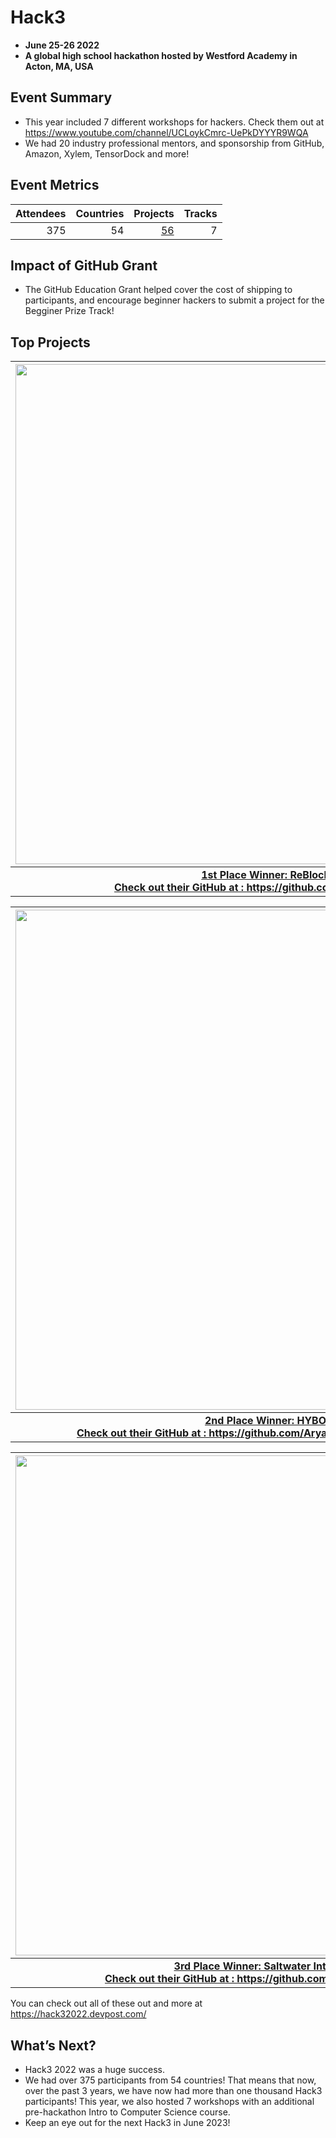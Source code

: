 # Hack3
> 
 - **June 25-26 2022** 
 - **A global high school hackathon hosted by Westford Academy in Acton, MA, USA**

## Event Summary

- This year included 7 different workshops for hackers. Check them out at https://www.youtube.com/channel/UCLoykCmrc-UePkDYYYR9WQA <br> 
- We had 20 industry professional mentors, and sponsorship from GitHub, Amazon, Xylem, TensorDock and more!

## Event Metrics 

| Attendees | Countries| Projects | Tracks |
|---------------:|--------------:|------------:|------------:|
|375|54|[56](https://hack32022.devpost.com/)|7|

## Impact of GitHub Grant
- The GitHub Education Grant helped cover the cost of shipping to participants, and encourage beginner hackers to submit a project for the Begginer Prize Track!<br> 

## Top Projects
| <img src="https://hack3.co/assets/2022winners/reBlock.png" width="800" height="auto"> |
|:--:|
| <b><u> 1st Place Winner: ReBlock <br> Check out their GitHub at : https://github.com/MonliH/reBlock</b></u>|

| <img src="https://hack3.co/assets/2022winners/HYBO.png" width="800" height="auto"> |
|:--:|
| <b><u> 2nd Place Winner: HYBO <br> Check out their GitHub at : https://github.com/Aryagm/Hack3Submission </b</u>|

| <img src="https://hack3.co/assets/2022winners/SaltwaterIntrusion.png" width="800" height="auto"> |
|:--:|
| <b><u> 3rd Place Winner: Saltwater Intrusion <br> Check out their GitHub at : https://github.com/blueputty01/hack3</b></u>|

You can check out all of these out and more at https://hack32022.devpost.com/


## What’s Next?
- Hack3 2022 was a huge success.
- We had over 375 participants from 54 countries! That means that now, over the past 3 years, we have now had more than one thousand Hack3 participants! This year, we also hosted 7 workshops with an additional pre-hackathon Intro to Computer Science course.<br>
- Keep an eye out for the next Hack3 in June 2023!
